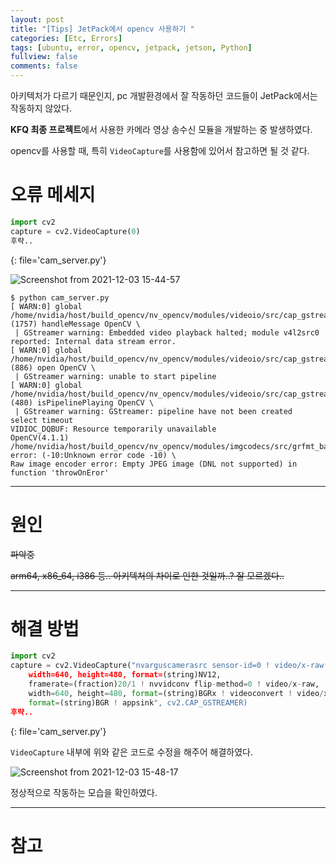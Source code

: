```yaml
---
layout: post
title: "[Tips] JetPack에서 opencv 사용하기 "
categories: [Etc, Errors]
tags: [ubuntu, error, opencv, jetpack, jetson, Python]
fullview: false
comments: false
---
```


아키텍처가 다르기 때문인지, pc 개발환경에서 잘 작동하던 코드들이 JetPack에서는 작동하지 않았다.

**KFQ 최종 프로젝트**에서 사용한 카메라 영상 송수신 모듈을 개발하는 중 발생하였다.

opencv를 사용할 때, 특히 `VideoCapture`를 사용함에 있어서 참고하면 될 것 같다.

# 오류 메세지

```python
import cv2
capture = cv2.VideoCapture(0)
후략..
```
{: file='cam_server.py'}

![Screenshot from 2021-12-03 15-44-57](https://user-images.githubusercontent.com/84369912/144560867-15a16c13-95a1-4039-b843-743418d9a181.png)

```console
$ python cam_server.py
[ WARN:0] global /home/nvidia/host/build_opencv/nv_opencv/modules/videoio/src/cap_gstreamer.cpp (1757) handleMessage OpenCV \
 | GStreamer warning: Embedded video playback halted; module v4l2src0 reported: Internal data stream error.
[ WARN:0] global /home/nvidia/host/build_opencv/nv_opencv/modules/videoio/src/cap_gstreamer.cpp (886) open OpenCV \
 | GStreamer warning: unable to start pipeline
[ WARN:0] global /home/nvidia/host/build_opencv/nv_opencv/modules/videoio/src/cap_gstreamer.cpp (480) isPipelinePlaying OpenCV \
 | GStreamer warning: GStreamer: pipeline have not been created
select timeout
VIDIOC_DQBUF: Resource temporarily unavailable
OpenCV(4.1.1) /home/nvidia/host/build_opencv/nv_opencv/modules/imgcodecs/src/grfmt_base.capp:145: error: (-10:Unknown error code -10) \
Raw image encoder error: Empty JPEG image (DNL not supported) in function 'throwOnEror'
```

---

# 원인

~~파악중~~

~~arm64, x86_64, i386 등.. 아키텍처의 차이로 인한 것일까..? 잘 모르겠다..~~

---

# 해결 방법

```python
import cv2
capture = cv2.VideoCapture("nvarguscamerasrc sensor-id=0 ! video/x-raw(memory:NVMM), 
    width=640, height=480, format=(string)NV12, 
    framerate=(fraction)20/1 ! nvvidconv flip-method=0 ! video/x-raw, 
    width=640, height=480, format=(string)BGRx ! videoconvert ! video/x-raw, 
    format=(string)BGR ! appsink", cv2.CAP_GSTREAMER)
후략..
```
{: file='cam_server.py'}

`VideoCapture` 내부에 위와 같은 코드로 수정을 해주어 해결하였다.

![Screenshot from 2021-12-03 15-48-17](https://user-images.githubusercontent.com/84369912/144560908-92e95c9d-af16-4088-988e-8d46033d5d44.png)

정상적으로 작동하는 모습을 확인하였다.

---

# 참고
